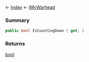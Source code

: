 ← [Index](Api-Index) ← [IMyWarhead](Sandbox.ModAPI.Ingame.IMyWarhead)

### Summary

```csharp
public bool IsCountingDown { get; }
```

### Returns

[bool](System.Boolean)

